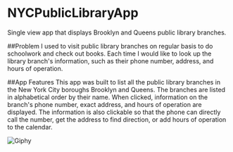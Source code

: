 # NYCPublicLibraryApp
Single view app that displays Brooklyn and Queens public library branches.

##Problem
I used to visit public library branches on regular basis to do schoolwork and check out books. Each time I would like to look up the library branch's information, such as their phone number, address, and hours of operation. 

##App Features
This app was built to list all the public library branches in the New York City boroughs Brooklyn and Queens.  The branches are listed in alphabetical order by their name.  When clicked, information on the branch's phone number, exact address, and hours of operation are displayed. The information is also clickable so that the phone can directly call the number, get the address to find direction, or add hours of operation to the calendar. 

![Giphy](https://media.giphy.com/media/e5RUwR0zOQbqAQ20ha/giphy.gif)
